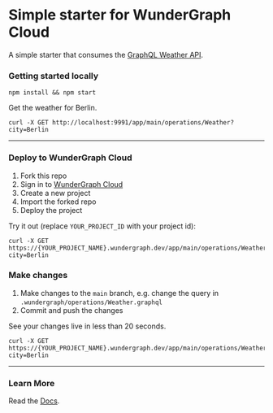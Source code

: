 # Simple starter for WunderGraph Cloud

A simple starter that consumes the [GraphQL Weather API](https://graphql-weather-api.herokuapp.com/).

### Getting started locally

```shell
npm install && npm start
```

Get the weather for Berlin.

```shell
curl -X GET http://localhost:9991/app/main/operations/Weather?city=Berlin
```

---
### Deploy to WunderGraph Cloud


1. Fork this repo
2. Sign in to [WunderGraph Cloud](https://cloud.wundergraph.com)
3. Create a new project
4. Import the forked repo
5. Deploy the project

Try it out (replace `YOUR_PROJECT_ID` with your project id):

```shell
curl -X GET https://{YOUR_PROJECT_NAME}.wundergraph.dev/app/main/operations/Weather?city=Berlin
```

### Make changes

1. Make changes to the `main` branch, e.g. change the query in `.wundergraph/operations/Weather.graphql`
2. Commit and push the changes

See your changes live in less than 20 seconds.

```shell
curl -X GET https://{YOUR_PROJECT_NAME}.wundergraph.dev/app/main/operations/Weather?city=Berlin
```

---
### Learn More

Read the [Docs](https://wundergraph.com/docs).

